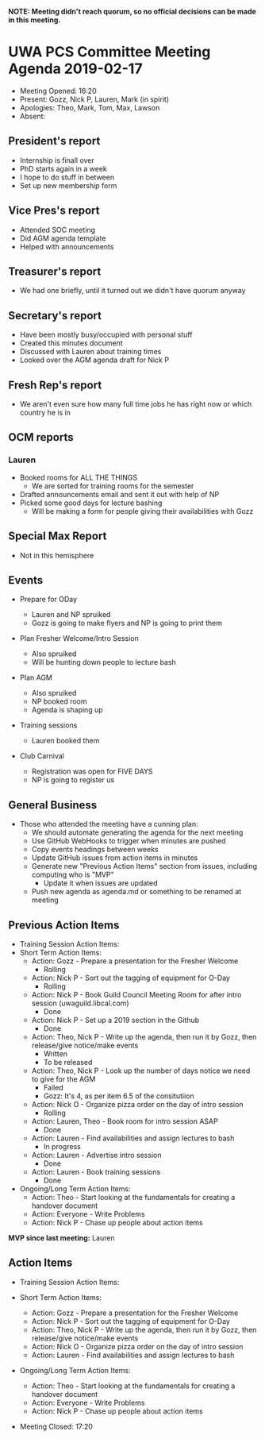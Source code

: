 **NOTE: Meeting didn't reach quorum, so no official decisions can be made in this meeting.**

# UWA PCS Committee Meeting Agenda 2019-02-17
 - Meeting Opened: 16:20
 - Present: Gozz, Nick P, Lauren, Mark (in spirit)
 - Apologies: Theo, Mark, Tom, Max, Lawson
 - Absent: 

## President's report
 - Internship is finall over
 - PhD starts again in a week
 - I hope to do stuff in between
 - Set up new membership form

## Vice Pres's report
 - Attended SOC meeting
 - Did AGM agenda template
 - Helped with announcements

## Treasurer's report
 - We had one briefly, until it turned out we didn't have quorum anyway

## Secretary's report
 - Have been mostly busy/occupied with personal stuff
 - Created this minutes document
 - Discussed with Lauren about training times
 - Looked over the AGM agenda draft for Nick P

## Fresh Rep's report
 - We aren't even sure how many full time jobs he has right now or which country he is in

## OCM reports
### Lauren
- Booked rooms for ALL THE THINGS
  - We are sorted for training rooms for the semester
- Drafted announcements email and sent it out with help of NP
- Picked some good days for lecture bashing
  - Will be making a form for people giving their availabilities with Gozz

## Special Max Report
 - Not in this hemisphere

## Events
- Prepare for ODay
  - Lauren and NP spruiked
  - Gozz is going to make flyers and NP is going to print them

- Plan Fresher Welcome/Intro Session
  - Also spruiked
  - Will be hunting down people to lecture bash

- Plan AGM
  - Also spruiked
  - NP booked room
  - Agenda is shaping up

- Training sessions
  - Lauren booked them

- Club Carnival
  - Registration was open for FIVE DAYS
  - NP is going to register us

## General Business
- Those who attended the meeting have a cunning plan:
  - We should automate generating the agenda for the next meeting
  - Use GitHub WebHooks to trigger when minutes are pushed
  - Copy events headings between weeks
  - Update GitHub issues from action items in minutes
  - Generate new "Previous Action Items" section from issues, including computing who is "MVP"
    - Update it when issues are updated
  - Push new agenda as agenda.md or something to be renamed at meeting

## Previous Action Items
 - Training Session Action Items:
 - Short Term Action Items:
   - Action: Gozz - Prepare a presentation for the Fresher Welcome
     - Rolling
   - Action: Nick P - Sort out the tagging of equipment for O-Day
     - Rolling
   - Action: Nick P - Book Guild Council Meeting Room for after intro session (uwaguild.libcal.com)
     - Done
   - Action: Nick P - Set up a 2019 section in the Github
     - Done
   - Action: Theo, Nick P - Write up the agenda, then run it by Gozz, then release/give notice/make events
     - Written
     - To be released
   - Action: Theo, Nick P - Look up the number of days notice we need to give for the AGM
     - Failed
     - Gozz: It's 4, as per item 6.5 of the consitutiion
   - Action: Nick O - Organize pizza order on the day of intro session
     - Rolling
   - Action: Lauren, Theo - Book room for intro session ASAP
     - Done
   - Action: Lauren - Find availabilities and assign lectures to bash
     - In progress
   - Action: Lauren - Advertise intro session
     - Done
   - Action: Lauren - Book training sessions
     - Done
 - Ongoing/Long Term Action Items:
   - Action: Theo - Start looking at the fundamentals for creating a handover document
   - Action: Everyone - Write Problems
   - Action: Nick P - Chase up people about action items

**MVP since last meeting:** Lauren

## Action Items
 - Training Session Action Items:
 - Short Term Action Items:
   - Action: Gozz - Prepare a presentation for the Fresher Welcome
   - Action: Nick P - Sort out the tagging of equipment for O-Day
   - Action: Theo, Nick P - Write up the agenda, then run it by Gozz, then release/give notice/make events
   - Action: Nick O - Organize pizza order on the day of intro session
   - Action: Lauren - Find availabilities and assign lectures to bash
 - Ongoing/Long Term Action Items:
   - Action: Theo - Start looking at the fundamentals for creating a handover document
   - Action: Everyone - Write Problems
   - Action: Nick P - Chase up people about action items

 - Meeting Closed: 17:20

